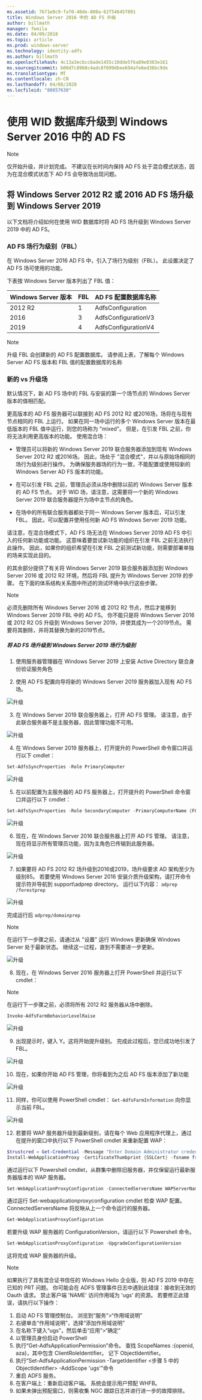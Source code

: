 ```yaml
---
ms.assetid: 7671e0c9-faf0-40de-808a-62f54645f891
title: Windows Server 2016 中的 AD FS 升级
author: billmath
manager: femila
ms.date: 04/09/2018
ms.topic: article
ms.prod: windows-server
ms.technology: identity-adfs
ms.author: billmath
ms.openlocfilehash: 4c13a3ecbcc6ade1455c10dde5f6a89e0303e161
ms.sourcegitcommit: b00d7c8968c4adc8f699dbee694afe6ed36bc9de
ms.translationtype: MT
ms.contentlocale: zh-CN
ms.lasthandoff: 04/08/2020
ms.locfileid: "80857630"
---
```

# <a name="upgrading-to-ad-fs-in-windows-server-2016-using-a-wid-database"></a>使用 WID 数据库升级到 Windows Server 2016 中的 AD FS


> [!NOTE]
> 仅开始升级，并计划完成。 不建议在长时间内保持 AD FS 处于混合模式状态，因为在混合模式状态下 AD FS 会导致场出现问题。

## <a name="upgrading-a-windows-server-2012-r2-or-2016-ad-fs-farm-to-windows-server-2019"></a>将 Windows Server 2012 R2 或 2016 AD FS 场升级到 Windows Server 2019
以下文档将介绍如何在使用 WID 数据库时将 AD FS 场升级到 Windows Server 2019 中的 AD FS。

### <a name="ad-fs-farm-behavior-levels-fbl"></a>AD FS 场行为级别（FBL）
在 Windows Server 2016 AD FS 中，引入了场行为级别（FBL）。 此设置决定了 AD FS 场可使用的功能。

下表按 Windows Server 版本列出了 FBL 值：

| Windows Server 版本  | FBL | AD FS 配置数据库名称 |
| ------------- | ------------- | ------------- |
| 2012 R2  | 1  | AdfsConfiguration |
| 2016  | 3  | AdfsConfigurationV3 |
| 2019  | 4  | AdfsConfigurationV4 |

> [!NOTE]
> 升级 FBL 会创建新的 AD FS 配置数据库。  请参阅上表，了解每个 Windows Server AD FS 版本和 FBL 值的配置数据库的名称

### <a name="new-vs-upgraded-farms"></a>新的 vs 升级场
默认情况下，新 AD FS 场中的 FBL 与安装的第一个场节点的 Windows Server 版本的值相匹配。

更高版本的 AD FS 服务器可以联接到 AD FS 2012 R2 或2016场，场将在与现有节点相同的 FBL 上运行。 如果在同一场中运行的多个 Windows Server 版本在最低版本的 FBL 值中运行，则您的场称为 "mixed"。 但是，在引发 FBL 之前，你将无法利用更高版本的功能。 使用混合场：

- 管理员可以将新的 Windows Server 2019 联合服务器添加到现有 Windows Server 2012 R2 或2016场。 因此，场处于 "混合模式"，并以与原始场相同的场行为级别进行操作。 为确保服务器场的行为一致，不能配置或使用较新的 Windows Server AD FS 版本的功能。

- 在可以引发 FBL 之前，管理员必须从场中删除以前的 Windows Server 版本的 AD FS 节点。  对于 WID 场，请注意，这需要将一个新的 Windows Server 2019 联合服务器提升为场中主节点的角色。

- 在场中的所有联合服务器都处于同一 Windows Server 版本后，可以引发 FBL。  因此，可以配置并使用任何新 AD FS Windows Server 2019 功能。

请注意，在混合场模式下，AD FS 场无法在 Windows Server 2019 AD FS 中引入的任何新功能或功能。 这意味着要尝试新功能的组织在引发 FBL 之前无法执行此操作。 因此，如果你的组织希望在引发 FBL 之前测试新功能，则需要部署单独的场来实现此目的。

的其余部分提供了有关将 Windows Server 2019 联合服务器添加到 Windows Server 2016 或 2012 R2 环境，然后将 FBL 提升为 Windows Server 2019 的步骤。 在下面的体系结构关系图中所述的测试环境中执行这些步骤。

> [!NOTE]
> 必须先删除所有 Windows Server 2016 或 2012 R2 节点，然后才能移到 Windows Server 2019 FBL 中的 AD FS。 你不能只是将 Windows Server 2016 或 2012 R2 OS 升级到 Windows Server 2019，并使其成为一个2019节点。 需要将其删除，并将其替换为新的2019节点。

##### <a name="to-upgrade-your-ad-fs-farm-to-windows-server-2019-farm-behavior-level"></a>将 AD FS 场升级到 Windows Server 2019 场行为级别

1. 使用服务器管理器在 Windows Server 2019 上安装 Active Directory 联合身份验证服务角色

2. 使用 AD FS 配置向导将新的 Windows Server 2019 服务器加入现有 AD FS 场。

![升级](media/Upgrading-to-AD-FS-in-Windows-Server-2016/ADFS_Mixed_1.png)

3. 在 Windows Server 2019 联合服务器上，打开 AD FS 管理。 请注意，由于此联合服务器不是主服务器，因此管理功能不可用。

![升级](media/Upgrading-to-AD-FS-in-Windows-Server-2016/ADFS_Mixed_3.png)

4. 在 Windows Server 2019 服务器上，打开提升的 PowerShell 命令窗口并运行以下 cmdlet：

```PowerShell
Set-AdfsSyncProperties -Role PrimaryComputer
```

![升级](media/Upgrading-to-AD-FS-in-Windows-Server-2016/ADFS_Mixed_4.png)

5. 在以前配置为主服务器的 AD FS 服务器上，打开提升的 PowerShell 命令窗口并运行以下 cmdlet：

```PowerShell
Set-AdfsSyncProperties -Role SecondaryComputer -PrimaryComputerName {FQDN}
```

![升级](media/Upgrading-to-AD-FS-in-Windows-Server-2016/ADFS_Mixed_5.png)

6. 现在，在 Windows Server 2016 联合服务器上打开 AD FS 管理。 请注意，现在将显示所有管理员功能，因为主角色已传输到此服务器。

![升级](media/Upgrading-to-AD-FS-in-Windows-Server-2016/ADFS_Mixed_6.png)

7. 如果要将 AD FS 2012 R2 场升级到2016或2019，场升级要求 AD 架构至少为级别85。  若要使用 Windows Server 2016 安装介质升级架构，请打开命令提示符并导航到 support\adprep directory。 运行以下内容： `adprep /forestprep`

![升级](media/Upgrading-to-AD-FS-in-Windows-Server-2016/ADFS_Mixed_7.png)

完成运行后 `adprep/domainprep`

> [!NOTE]
> 在运行下一步骤之前，请通过从 "设置" 运行 Windows 更新确保 Windows Server 处于最新状态。 继续这一过程，直到不需要进一步更新。

![升级](media/Upgrading-to-AD-FS-in-Windows-Server-2016/ADFS_Mixed_8.png)

8. 现在，在 Windows Server 2016 服务器上打开 PowerShell 并运行以下 cmdlet：


> [!NOTE]
> 在运行下一步骤之前，必须将所有 2012 R2 服务器从场中删除。

```PowerShell
Invoke-AdfsFarmBehaviorLevelRaise
```

![升级](media/Upgrading-to-AD-FS-in-Windows-Server-2016/ADFS_Mixed_9.png)

9. 出现提示时，键入 Y。这将开始提升级别。 完成此过程后，您已成功地引发了 FBL。

![升级](media/Upgrading-to-AD-FS-in-Windows-Server-2016/ADFS_Mixed_10.png)

10. 现在，如果你开始 AD FS 管理，你将看到为之后 AD FS 版本添加了新功能

![升级](media/Upgrading-to-AD-FS-in-Windows-Server-2016/ADFS_Mixed_12.png)

11. 同样，你可以使用 PowerShell cmdlet： `Get-AdfsFarmInformation` 向你显示当前 FBL。

![升级](media/Upgrading-to-AD-FS-in-Windows-Server-2016/ADFS_Mixed_13.png)

12. 若要将 WAP 服务器升级到最新级别，请在每个 Web 应用程序代理上，通过在提升的窗口中执行以下 PowerShell cmdlet 来重新配置 WAP：

```PowerShell
$trustcred = Get-Credential -Message "Enter Domain Administrator credentials"
Install-WebApplicationProxy -CertificateThumbprint {SSLCert} -fsname fsname -FederationServiceTrustCredential $trustcred
```

通过运行以下 Powershell cmdlet，从群集中删除旧服务器，并仅保留运行最新服务器版本的 WAP 服务器。

```PowerShell
Set-WebApplicationProxyConfiguration -ConnectedServersName WAPServerName1, WAPServerName2
```

通过运行 Set-webapplicationproxyconfiguration cmdlet 检查 WAP 配置。 ConnectedServersName 将反映从上一个命令运行的服务器。

```PowerShell
Get-WebApplicationProxyConfiguration
```
若要升级 WAP 服务器的 ConfigurationVersion，请运行以下 Powershell 命令。

```PowerShell
Set-WebApplicationProxyConfiguration -UpgradeConfigurationVersion
```

这将完成 WAP 服务器的升级。


> [!NOTE] 
> 如果执行了具有混合证书信任的 Windows Hello 企业版，则 AD FS 2019 中存在已知的 PRT 问题。 你可能会在 ADFS 管理事件日志中遇到此错误：接收到无效的 Oauth 请求。 禁止客户端 'NAME' 访问作用域为 'ugs' 的资源。 若要修正此错误，请执行以下操作： 
> 1. 启动 AD FS 管理控制台。 浏览到“服务”>“作用域说明”
> 2. 右键单击“作用域说明”，选择“添加作用域说明”
> 3. 在名称下键入“ugs”，然后单击“应用”>“确定”
> 4. 以管理员身份启动 PowerShell
> 5. 执行“Get-AdfsApplicationPermission”命令。 查找 ScopeNames :{openid, aza}，其中包含 ClientRoleIdentifier。 记下 ObjectIdentifier。
> 6. 执行“Set-AdfsApplicationPermission -TargetIdentifier <步骤 5 中的 ObjectIdentifier> -AddScope 'ugs'”命令
> 7. 重启 ADFS 服务。
> 8. 在客户端上：重新启动客户端。 系统会提示用户预配 WHFB。
> 9. 如果未弹出预配窗口，则需收集 NGC 跟踪日志并进行进一步的故障排除。
